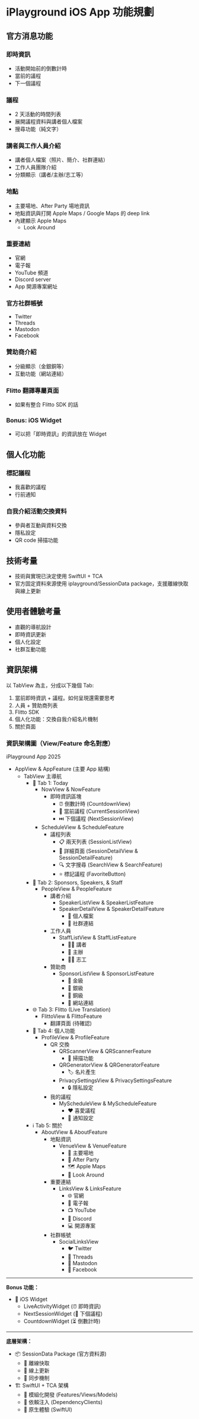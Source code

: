 # iPlayground iOS App 功能規劃

## 官方消息功能

### 即時資訊
- 活動開始前的倒數計時
- 當前的議程
- 下一個議程

### 議程
- 2 天活動的時間列表
- 展開議程資料與講者個人檔案
- 搜尋功能（純文字）

### 講者與工作人員介紹
- 講者個人檔案（照片、簡介、社群連結）
- 工作人員團隊介紹
- 分類顯示（講者/主辦/志工等）

### 地點
- 主要場地、After Party 場地資訊
- 地點資訊與打開 Apple Maps / Google Maps 的 deep link
- 內建顯示 Apple Maps
  - Look Around

### 重要連結
- 官網
- 電子報
- YouTube 頻道
- Discord server
- App 開源專案網址

### 官方社群帳號

- Twitter
- Threads
- Mastodon
- Facebook

### 贊助商介紹
- 分級顯示（金銀銅等）
- 互動功能（網站連結）

### Flitto 翻譯專屬頁面
- 如果有整合 Flitto SDK 的話

### Bonus: iOS Widget

- 可以把「即時資訊」的資訊放在 Widget

## 個人化功能

### 標記議程

- 我喜歡的議程
- 行前通知

### 自我介紹活動交換資料
- 參與者互動與資料交換
- 隱私設定
- QR code 掃描功能

## 技術考量

- 技術與實現已決定使用 SwiftUI + TCA
- 官方固定資料來源使用 iplayground/SessionData package，支援離線快取與線上更新

## 使用者體驗考量

- 直觀的導航設計
- 即時資訊更新
- 個人化設定
- 社群互動功能

## 資訊架構

以 TabView 為主，分成以下幾個 Tab:

1. 當前即時資訊 + 議程。如何呈現還需要思考
2. 人員 + 贊助商列表
3. Flitto SDK
4. 個人化功能：交換自我介紹名片機制
5. 關於頁面

### 資訊架構圖（View/Feature 命名對應）

iPlayground App 2025
- AppView & AppFeature (主要 App 結構)
  - TabView 主導航
    - 📅 Tab 1: Today
      - NowView & NowFeature
        - 即時資訊區塊 
          - ⏰ 倒數計時 (CountdownView)
          - 📍 當前議程 (CurrentSessionView)
          - ⏭️ 下個議程 (NextSessionView)
      - ScheduleView & ScheduleFeature
        - 議程列表
          - 📋 兩天列表 (SessionListView)
          - 📄 詳細頁面 (SessionDetailView & SessionDetailFeature)
          - 🔍 文字搜尋 (SearchView & SearchFeature)
          - ⭐ 標記議程 (FavoriteButton)
    - 👥 Tab 2: Sponsors, Speakers, & Staff
      - PeopleView & PeopleFeature
        - 講者介紹
          - SpeakerListView & SpeakerListFeature
          - SpeakerDetailView & SpeakerDetailFeature
            - 📸 個人檔案
            - 🔗 社群連結
        - 工作人員
          - StaffListView & StaffListFeature
            - 👨‍💻 講者
            - 🎯 主辦
            - 🙋‍♀️ 志工
        - 贊助商
          - SponsorListView & SponsorListFeature
            - 🥇 金級
            - 🥈 銀級
            - 🥉 銅級
            - 🔗 網站連結
    - 🌐 Tab 3: Flitto (Live Translation)
      - FlittoView & FlittoFeature
        - 翻譯頁面 (待確認)
    - 👤 Tab 4: 個人功能
      - ProfileView & ProfileFeature
        - QR 交換
          - QRScannerView & QRScannerFeature
            - 📱 掃描功能
          - QRGeneratorView & QRGeneratorFeature
            - 🏷️ 名片產生
          - PrivacySettingsView & PrivacySettingsFeature
            - 🔒 隱私設定
        - 我的議程
          - MyScheduleView & MyScheduleFeature
            - ❤️ 喜愛議程
            - 🔔 通知設定
    - ℹ️ Tab 5: 關於
      - AboutView & AboutFeature
        - 地點資訊
          - VenueView & VenueFeature
            - 🏢 主要場地
            - 🎉 After Party
            - 🗺️ Apple Maps
            - 👀 Look Around
        - 重要連結
          - LinksView & LinksFeature
            - 🌐 官網
            - 📧 電子報
            - 📺 YouTube
            - 💬 Discord
            - 💻 開源專案
        - 社群帳號
          - SocialLinksView
            - 🐦 Twitter
            - 🧵 Threads
            - 🐘 Mastodon
            - 👥 Facebook

---

**Bonus 功能：**
- 📱 iOS Widget
  - LiveActivityWidget (⏰ 即時資訊)
  - NextSessionWidget (📅 下個議程)
  - CountdownWidget (⏳ 倒數計時)

---

**底層架構：**
- 📦 SessionData Package (官方資料源)
  - 💾 離線快取
  - 🔄 線上更新
  - 🔄 同步機制
- 🏗️ SwiftUI + TCA 架構
  - 🧩 模組化開發 (Features/Views/Models)
  - 🔗 依賴注入 (DependencyClients)
  - 📱 原生體驗 (SwiftUI)